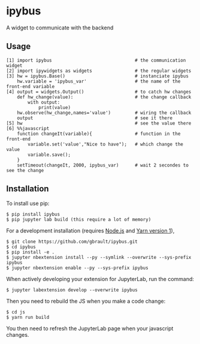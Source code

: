ipybus
===============================

A widget to communicate with the backend

Usage
-----

```IPython
[1] import ipybus                               # the communication widget
[2] import ipywidgets as widgets                # the regular widgets
[3] hw = ipybus.Base()                          # instanciate ipybus
    hw.variable = 'ipybus_var'                  # the name of the front-end variable
[4] output = widgets.Output()                   # to catch hw changes
    def hw_change(value):                       # the change callback
        with output:
            print(value)
    hw.observe(hw_change,names='value')         # wiring the callback
    output                                      # see it there
[5] hw                                          # see the value there
[6] %%javascript
    function changeIt(variable){                # function in the front-end
        variable.set('value',"Nice to have");   # which change the value
        variable.save();
    }
    setTimeout(changeIt, 2000, ipybus_var)      # wait 2 secondes to see the change   
```

Installation
------------

To install use pip:

    $ pip install ipybus
    $ pip jupyter lab build (this require a lot of memory)

For a development installation (requires [Node.js](https://nodejs.org) and [Yarn version 1](https://classic.yarnpkg.com/)),

    $ git clone https://github.com/gbrault/ipybus.git
    $ cd ipybus
    $ pip install -e .
    $ jupyter nbextension install --py --symlink --overwrite --sys-prefix ipybus
    $ jupyter nbextension enable --py --sys-prefix ipybus

When actively developing your extension for JupyterLab, run the command:

    $ jupyter labextension develop --overwrite ipybus

Then you need to rebuild the JS when you make a code change:

    $ cd js
    $ yarn run build

You then need to refresh the JupyterLab page when your javascript changes.
